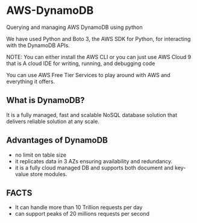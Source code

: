 # AWS-DynamoDB
Querying and managing AWS DynamoDB using python

We have used Python and Boto 3, the AWS SDK for Python, for interacting with the DynamoDB APIs.

NOTE: You can either install the AWS CLI or you can just use AWS Cloud 9 that is A cloud IDE for writing, running, and debugging code

You can use AWS Free Tier Services to play around with AWS and everything it offers.

## What is DynamoDB?
It is a fully managed, fast and scalable NoSQL database solution that delivers reliable solution at any scale.

## Advantages of DynamoDB
- no limit on table size
- it replicates data in 3 AZs ensuring availability and redundancy.
- it is a fully cloud managed DB and supports both document and key-value store modules.

## FACTS

- It can handle more than 10 Trillion requests per day
- can support peaks of 20 millions requests per second


